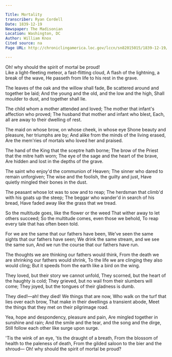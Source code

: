 ```yaml
---

Title: Mortality
transcriber: Ryan Cordell
Date: 1839-12-19
Newspaper: The Madisonian
Location: Washington, DC
Author: William Knox
Cited source: na
Page URL: http://chroniclingamerica.loc.gov/lccn/sn82015015/1839-12-19/ed-1/seq-2/

---
```


Oh! why should the spirit of mortal be proud!  
Like a light-fleeting meteor, a fast-flitting cloud,
A flash of the lightning, a break of the wave,
He passeth from life to his rest in the grave.

The leaves of the oak and the willow shall fade,
Be scattered around and together be laid;
And the young and the old, and the low and the high,
Shall moulder to dust, and together shall lie.

The child whom a mother attended and loved;
The mother that infant's affection who proved;
The husband that mother and infant who blest,
Each, all are away to their dwelling of rest.

The maid on whose brow, on whose cheek, in whose eye
Shone beauty and pleasure, her triumphs are by;
And alike from the minds of the living erased,
Are the mem'ries of mortals who loved her and praised.

The hand of the King that the sceptre hath borne;
The brow of the Priest that the mitre hath worn;
The eye of the sage and the heart of the brave,
Are hidden and lost in the depths of the grave.

The saint who enjoy'd the communion of Heaven;
The sinner who dared to remain unforgiven;
The wise and the foolish, the guilty and just,
Have quietly mingled their bones in the dust.

The peasant whose lot was to sow and to reap;
The herdsman that climb'd with his goats up the steep;
The beggar who wander'd in search of his bread,
Have faded away like the grass that we tread.

So the multitude goes, like the flower or the weed
That wither away to let others succeed;
So the multitude comes, even those we behold,
To reap every tale that has often been told.

For we are the same that our fathers have been,
We've seen the same sights that our fathers have seen;
We drink the same stream, and we see the same sun,
And we run the course that our fathers have run.

The thoughts we are thinking our fathers would think,
From the death we are shrinking our fathers would shrink,
To the life we are clinging they also would cling;
But it speeds from the earth like a bird on the wing.

They loved, but their story we cannot unfold,
They scorned, but the heart of the haughty is cold;
They grieved, but no wail from their slumbers will come;
They joyed, but the tongues of their gladness is dumb.

They died!—ah! they died! We things that are now,
Who walk on the turf that lies over each brow,
That make in their dwellings a transient abode,
Meet the things that they met on their pilgrimage road.

Yea, hope and despondency, pleasure and pain,
Are mingled together in sunshine and rain;
And the smile and the tear, and the song and the dirge,
Still follow each other like surge upon surge.

'Tis the wink of an eye, 'tis the draught of a breath,
From the blossom of health to the paleness of death,
From the gilded saloon to the bier and the shroud—
Oh! why should the spirit of mortal be proud?
